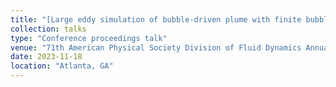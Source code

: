 ```yaml
---
title: "[Large eddy simulation of bubble-driven plume with finite bubble void fraction](https://meetings.aps.org/Meeting/DFD18/Event/332924)"
collection: talks
type: "Conference proceedings talk"
venue: "71th American Physical Society Division of Fluid Dynamics Annual Meeting"
date: 2023-11-18
location: "Atlanta, GA"
---
```


